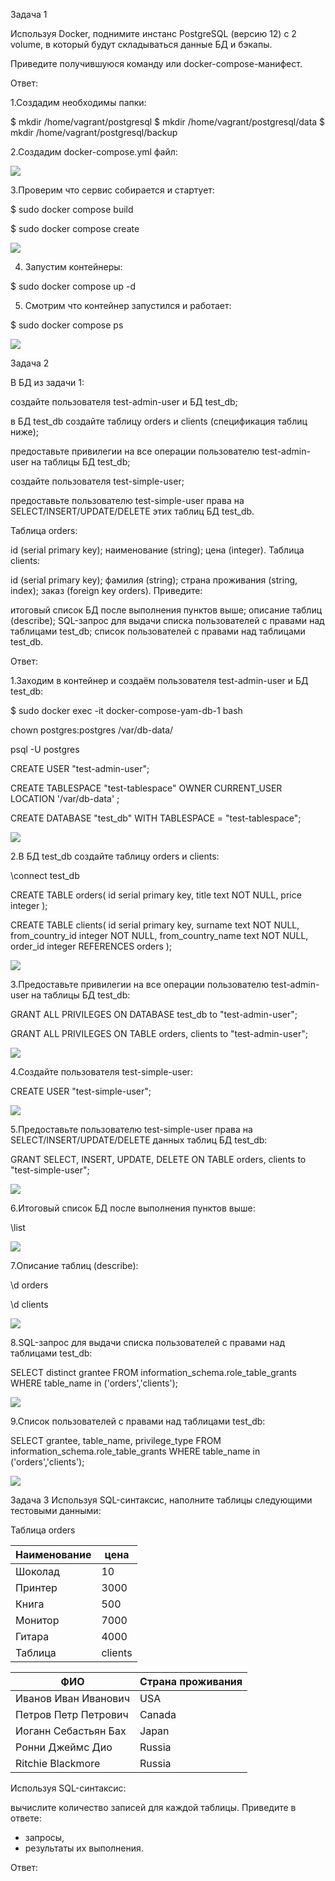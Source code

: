 Задача 1

Используя Docker, поднимите инстанс PostgreSQL (версию 12) c 2 volume, в который будут складываться данные БД и бэкапы.

Приведите получившуюся команду или docker-compose-манифест.

Ответ:

1.Cоздадим необходимы папки:

$ mkdir /home/vagrant/postgresql
$ mkdir /home/vagrant/postgresql/data
$ mkdir /home/vagrant/postgresql/backup

2.Cоздадим docker-compose.yml файл:

![](Screenshots/6.2.13.png)

3.Проверим что сервис собирается и стартует:

$ sudo docker compose build

$ sudo docker compose create

![](Screenshots/6.2.1.png)

4. Запустим контейнеры:

$ sudo docker compose up -d

5. Смотрим что контейнер запустился и работает:

$ sudo docker compose ps

![](Screenshots/6.2.11.png)

Задача 2

В БД из задачи 1:

создайте пользователя test-admin-user и БД test_db;

в БД test_db создайте таблицу orders и clients (спeцификация таблиц ниже);

предоставьте привилегии на все операции пользователю test-admin-user на таблицы БД test_db;

создайте пользователя test-simple-user;

предоставьте пользователю test-simple-user права на SELECT/INSERT/UPDATE/DELETE этих таблиц БД test_db.

Таблица orders:

id (serial primary key);
наименование (string);
цена (integer).
Таблица clients:

id (serial primary key);
фамилия (string);
страна проживания (string, index);
заказ (foreign key orders).
Приведите:

итоговый список БД после выполнения пунктов выше;
описание таблиц (describe);
SQL-запрос для выдачи списка пользователей с правами над таблицами test_db;
список пользователей с правами над таблицами test_db.

Ответ:

1.Заходим в контейнер и создаём пользователя test-admin-user и БД test_db:

$ sudo docker exec -it docker-compose-yam-db-1 bash

chown postgres:postgres /var/db-data/

psql -U postgres

CREATE USER "test-admin-user";

CREATE TABLESPACE "test-tablespace" OWNER CURRENT_USER
LOCATION '/var/db-data'
;

CREATE DATABASE "test_db" WITH TABLESPACE = "test-tablespace";

![](Screenshots/6.2.21.png)

2.В БД test_db создайте таблицу orders и clients:

\connect test_db

CREATE TABLE orders(
    id          serial primary key,
    title       text NOT NULL,
    price       integer
);

CREATE TABLE clients(
    id            serial primary key,
    surname       text NOT NULL,
    from_country_id  integer NOT NULL,
    from_country_name text NOT NULL,
    order_id      integer REFERENCES orders
);

![](Screenshots/6.2.22.png)

3.Предоставьте привилегии на все операции пользователю test-admin-user на таблицы БД test_db:

GRANT ALL PRIVILEGES ON DATABASE test_db to "test-admin-user";

GRANT ALL PRIVILEGES ON TABLE orders, clients  to "test-admin-user";

![](Screenshots/6.2.23.png)

4.Создайте пользователя test-simple-user:

CREATE USER "test-simple-user";

![](Screenshots/6.2.24.png)

5.Предоставьте пользователю test-simple-user права на SELECT/INSERT/UPDATE/DELETE данных таблиц БД test_db:

GRANT SELECT, INSERT, UPDATE, DELETE ON TABLE orders, clients  to "test-simple-user";

![](Screenshots/6.2.25.png)

6.Итоговый список БД после выполнения пунктов выше:

\list

![](Screenshots/6.2.261.png)

7.Описание таблиц (describe):

\d orders

\d clients

![](Screenshots/6.2.27.png)

8.SQL-запрос для выдачи списка пользователей с правами над таблицами test_db:

SELECT distinct grantee
FROM information_schema.role_table_grants
WHERE table_name in ('orders','clients');

![](Screenshots/6.2.28.png)

9.Список пользователей с правами над таблицами test_db:

SELECT grantee, table_name, privilege_type
FROM information_schema.role_table_grants
WHERE table_name in ('orders','clients');

![](Screenshots/6.2.29.png)

Задача 3
Используя SQL-синтаксис, наполните таблицы следующими тестовыми данными:

Таблица orders

| Наименование | цена |
| --- | --- |
| Шоколад | 10 |
| Принтер | 3000 |
| Книга | 500 |
| Монитор | 7000 |
| Гитара | 4000 |
| Таблица | clients |

| ФИО | Страна проживания |
| --- | --- |
| Иванов Иван Иванович | USA |
| Петров Петр Петрович | Canada |
| Иоганн Себастьян Бах | Japan |
| Ронни Джеймс Дио | Russia |
| Ritchie Blackmore | Russia |

Используя SQL-синтаксис:

вычислите количество записей для каждой таблицы.
Приведите в ответе:

- запросы,
- результаты их выполнения.

Ответ:

